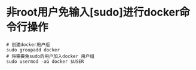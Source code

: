 # 非root用户免输入[sudo]进行docker命令行操作

```shell
# 创建docker用户组
sudo groupadd docker
# 将需要免sudo的用户加入docker 用户组
sudo usermod -aG docker $USER
```